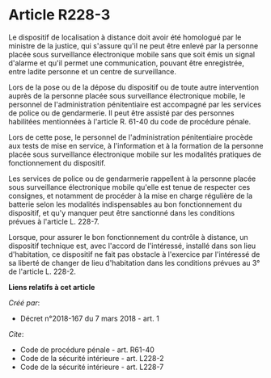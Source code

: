 # Article R228-3

Le dispositif de localisation à distance doit avoir été homologué par le ministre de la justice, qui s'assure qu'il ne peut
être enlevé par la personne placée sous surveillance électronique mobile sans que soit émis un signal d'alarme et qu'il
permet une communication, pouvant être enregistrée, entre ladite personne et un centre de surveillance. 

Lors de la pose ou de la dépose du dispositif ou de toute autre intervention auprès de la personne placée sous surveillance
électronique mobile, le personnel de l'administration pénitentiaire est accompagné par les services de police ou de
gendarmerie. Il peut être assisté par des personnes habilitées mentionnées à l'article R. 61-40 du code de procédure pénale. 

Lors de cette pose, le personnel de l'administration pénitentiaire procède aux tests de mise en service, à l'information et à
la formation de la personne placée sous surveillance électronique mobile sur les modalités pratiques de fonctionnement du
dispositif. 

Les services de police ou de gendarmerie rappellent à la personne placée sous surveillance électronique mobile qu'elle est
tenue de respecter ces consignes, et notamment de procéder à la mise en charge régulière de la batterie selon les modalités
indispensables au bon fonctionnement du dispositif, et qu'y manquer peut être sanctionné dans les conditions prévues à
l'article L. 228-7. 

Lorsque, pour assurer le bon fonctionnement du contrôle à distance, un dispositif technique est, avec l'accord de
l'intéressé, installé dans son lieu d'habitation, ce dispositif ne fait pas obstacle à l'exercice par l'intéressé de sa
liberté de changer de lieu d'habitation dans les conditions prévues au 3° de l'article L. 228-2.

**Liens relatifs à cet article**

_Créé par_:

  - Décret n°2018-167 du 7 mars 2018 - art. 1

_Cite_:

  - Code de procédure pénale - art. R61-40
  - Code de la sécurité intérieure - art. L228-2
  - Code de la sécurité intérieure - art. L228-7
